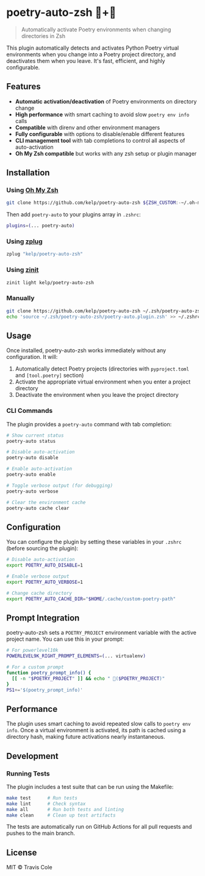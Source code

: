 # poetry-auto-zsh 🐚+📜

> Automatically activate Poetry environments when changing directories in Zsh

This plugin automatically detects and activates Python Poetry virtual environments when you change into a Poetry project directory, and deactivates them when you leave. It's fast, efficient, and highly configurable.

## Features

- **Automatic activation/deactivation** of Poetry environments on directory change
- **High performance** with smart caching to avoid slow `poetry env info` calls
- **Compatible** with direnv and other environment managers
- **Fully configurable** with options to disable/enable different features
- **CLI management tool** with tab completions to control all aspects of auto-activation
- **Oh My Zsh compatible** but works with any zsh setup or plugin manager

## Installation

### Using [Oh My Zsh](https://ohmyz.sh/)

```bash
git clone https://github.com/kelp/poetry-auto-zsh ${ZSH_CUSTOM:-~/.oh-my-zsh/custom}/plugins/poetry-auto
```

Then add `poetry-auto` to your plugins array in `.zshrc`:

```bash
plugins=(... poetry-auto)
```

### Using [zplug](https://github.com/zplug/zplug)

```bash
zplug "kelp/poetry-auto-zsh"
```

### Using [zinit](https://github.com/zdharma-continuum/zinit)

```bash
zinit light kelp/poetry-auto-zsh
```

### Manually

```bash
git clone https://github.com/kelp/poetry-auto-zsh ~/.zsh/poetry-auto-zsh
echo 'source ~/.zsh/poetry-auto-zsh/poetry-auto.plugin.zsh' >> ~/.zshrc
```

## Usage

Once installed, poetry-auto-zsh works immediately without any configuration. It will:

1. Automatically detect Poetry projects (directories with `pyproject.toml` and `[tool.poetry]` section)
2. Activate the appropriate virtual environment when you enter a project directory
3. Deactivate the environment when you leave the project directory

### CLI Commands

The plugin provides a `poetry-auto` command with tab completion:

```bash
# Show current status
poetry-auto status

# Disable auto-activation
poetry-auto disable

# Enable auto-activation
poetry-auto enable

# Toggle verbose output (for debugging)
poetry-auto verbose

# Clear the environment cache
poetry-auto cache clear
```

## Configuration

You can configure the plugin by setting these variables in your `.zshrc` (before sourcing the plugin):

```bash
# Disable auto-activation
export POETRY_AUTO_DISABLE=1

# Enable verbose output
export POETRY_AUTO_VERBOSE=1

# Change cache directory
export POETRY_AUTO_CACHE_DIR="$HOME/.cache/custom-poetry-path"
```

## Prompt Integration

poetry-auto-zsh sets a `POETRY_PROJECT` environment variable with the active project name. You can use this in your prompt:

```bash
# For powerlevel10k
POWERLEVEL9K_RIGHT_PROMPT_ELEMENTS=(... virtualenv)

# For a custom prompt
function poetry_prompt_info() {
  [[ -n "$POETRY_PROJECT" ]] && echo " 📜($POETRY_PROJECT)"
}
PS1+='$(poetry_prompt_info)'
```

## Performance

The plugin uses smart caching to avoid repeated slow calls to `poetry env info`. Once a virtual environment is activated, its path is cached using a directory hash, making future activations nearly instantaneous.

## Development

### Running Tests

The plugin includes a test suite that can be run using the Makefile:

```bash
make test      # Run tests
make lint      # Check syntax
make all       # Run both tests and linting
make clean     # Clean up test artifacts
```

The tests are automatically run on GitHub Actions for all pull requests and pushes to the main branch.

## License

MIT © Travis Cole

